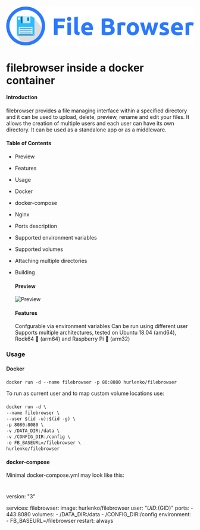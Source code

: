![filebrowser-logo](https://raw.githubusercontent.com/filebrowser/logo/master/banner.png)

# filebrowser inside a docker container

#### Introduction
filebrowser provides a file managing interface within a specified directory and it can be used to upload, delete, preview, rename and edit your files. It allows the creation of multiple users and each user can have its own directory. It can be used as a standalone app or as a middleware.

#### Table of Contents
- Preview
- Features
- Usage
- Docker
- docker-compose
- Nginx
- Ports description
- Supported environment variables
- Supported volumes
- Attaching multiple directories
- Building

  #### Preview
  ![Preview](https://user-images.githubusercontent.com/5447088/50716739-ebd26700-107a-11e9-9817-14230c53efd2.gif)

  #### Features
  Confgurable via environment variables
Can be run using different user
Supports multiple architectures, tested on Ubuntu 18.04 (amd64), Rock64 🍍 (arm64) and Raspberry Pi 🍓 (arm32)

### Usage

#### Docker
    docker run -d --name filebrowser -p 80:8080 hurlenko/filebrowser

To run as current user and to map custom volume locations use:
####
    docker run -d \
    --name filebrowser \
    --user $(id -u):$(id -g) \
    -p 8080:8080 \
    -v /DATA_DIR:/data \
    -v /CONFIG_DIR:/config \
    -e FB_BASEURL=/filebrowser \
    hurlenko/filebrowser

#### docker-compose
Minimal docker-compose.yml may look like this:
#
 version: "3"

services:
  filebrowser:
    image: hurlenko/filebrowser
    user: "${UID}:${GID}"
    ports:
      - 443:8080
    volumes:
      - /DATA_DIR:/data
      - /CONFIG_DIR:/config
    environment:
      - FB_BASEURL=/filebrowser
    restart: always

  
